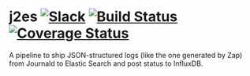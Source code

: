 # j2es [![Slack][slack-img]][slack-link] [![Build Status][ci-img]][ci] [![Coverage Status][cov-img]][cov]

A pipeline to ship JSON-structured logs (like the one generated by Zap) from Journald to Elastic Search and post status to InfluxDB.

[slack-img]: https://img.shields.io/badge/Slack-channel-green.svg
[slack-link]: https://drkaka.slack.com/messages/C61CJR4JC
[ci-img]: https://travis-ci.org/drkaka/j2es.svg?branch=master
[ci]: https://travis-ci.org/drkaka/j2es
[cov-img]: https://coveralls.io/repos/github/drkaka/j2es/badge.svg?branch=master
[cov]: https://coveralls.io/github/drkaka/j2es?branch=master